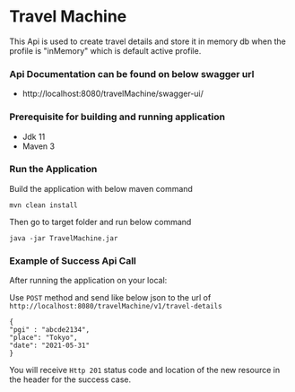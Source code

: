 # Travel Machine

This Api is used to create travel details and store it in memory db when the profile is "inMemory"
which is default active profile.

### Api Documentation can be found on below swagger url
* http://localhost:8080/travelMachine/swagger-ui/

### Prerequisite for building and running application
* Jdk 11 
* Maven 3

### Run the Application
Build the application with below maven command

`mvn clean install`

Then go to target folder and run below command

`java -jar TravelMachine.jar`

### Example of Success Api Call
After running the application on your local:

Use `POST` method and send like below json to the url of
`http://localhost:8080/travelMachine/v1/travel-details`

```
{
"pgi" : "abcde2134",
"place": "Tokyo",
"date": "2021-05-31"
}
```

You will receive `Http 201` status code and location of the new 
resource in the header for the success case. 
